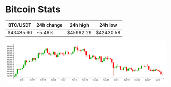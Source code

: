 # Bitcoin Stats

BTC/USDT|24h change|24h high|24h low|
|---|---|---|---|
|$43435.60|-5.46%|$45962.29|$42430.58|

<img src="./chart.svg">
